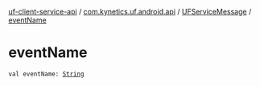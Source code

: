 [uf-client-service-api](../../index.md) / [com.kynetics.uf.android.api](../index.md) / [UFServiceMessage](index.md) / [eventName](./event-name.md)

# eventName

`val eventName: `[`String`](https://kotlinlang.org/api/latest/jvm/stdlib/kotlin/-string/index.html)
